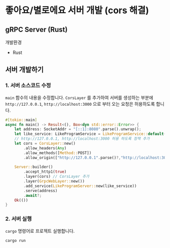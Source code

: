 # 좋아요/별로에요 서버 개발 (cors 해결)

## gRPC Server (Rust)

개발환경
- Rust

## 서버 개발하기

### 1. 서버 소스코드 수정

`main` 함수의 내용을 수정합니다. `CorsLayer` 를 추가하여 서버를 생성하는 부분에 `http://127.0.0.1`, `http://localhost:3000` 으로 부터 오는 요청은 허용하도록 합니다.

```rust
#[tokio::main]
async fn main() -> Result<(), Box<dyn std::error::Error>> {
    let address: SocketAddr = "[::1]:8080".parse().unwrap();
    let like_service: LikeProgramService = LikeProgramService::default();
    // http://127.0.0.1, http://localhost:3000 허용 하도록 정책 추가
    let cors = CorsLayer::new()
        .allow_headers(Any)
        .allow_methods([Method::POST])
        .allow_origin(["http://127.0.0.1".parse()?,"http://localhost:3000".parse()?]);
    
    Server::builder()
        .accept_http1(true)
        .layer(cors) // CorsLayer 추가
        .layer(GrpcWebLayer::new())
        .add_service(LikeProgramServer::new(like_service))
        .serve(address)
        .await?;
    Ok(())
}
```

### 2. 서버 실행

`cargo` 명령어로 프로젝트 실행합니다.
```shell
cargo run
```
